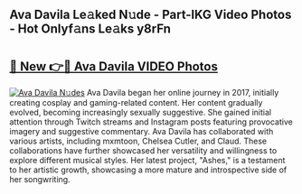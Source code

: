 ## Ava Davila Le𝚊ked N𝚞de - Part-lKG Video Photos - Hot Onlyf𝚊ns Le𝚊ks y8rFn

# <h2><a href="http://ab50385.deff.icu/?id=Ava+Davila">🔗 New 👉🔴 Ava Davila VIDEO Photos</a></h2>

[![Ava Davila N𝚞des](https://i.imgur.com/rIISA9y.gif)](http://ab50385.deff.icu/?id=Ava+Davila)
Ava Davila began her online journey in 2017, initially creating cosplay and gaming-related content. Her content gradually evolved, becoming increasingly sexually suggestive. She gained initial attention through Twitch streams and Instagram posts featuring provocative imagery and suggestive commentary. Ava Davila has collaborated with various artists, including mxmtoon, Chelsea Cutler, and Claud. These collaborations have further showcased her versatility and willingness to explore different musical styles. Her latest project, "Ashes," is a testament to her artistic growth, showcasing a more mature and introspective side of her songwriting.
